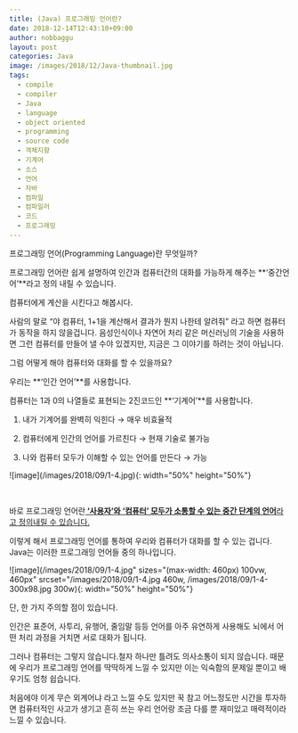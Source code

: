 ```yaml
---
title: (Java) 프로그래밍 언어란?
date: 2018-12-14T12:43:10+09:00
author: nobbaggu
layout: post
categories: Java
image: /images/2018/12/Java-thumbnail.jpg
tags:
  - compile
  - compiler
  - Java
  - language
  - object oriented
  - programming
  - source code
  - 객체지향
  - 기계어
  - 소스
  - 언어
  - 자바
  - 컴파일
  - 컴파일러
  - 코드
  - 프로그래밍
---
```

프로그래밍 언어(Programming Language)란 무엇일까?

프로그래밍 언어란 쉽게 설명하여 인간과 컴퓨터간의 대화를 가능하게 해주는 **‘중간언어’**라고 정의 내릴 수 있습니다.

컴퓨터에게 계산을 시킨다고 해봅시다.

사람의 말로 “야 컴퓨터, 1+1을 계산해서 결과가 뭔지 나한테 알려줘” 라고 하면 컴퓨터가 동작을 하지 않을겁니다. 음성인식이나 자연어 처리 같은 머신러닝의 기술을 사용하면 그런 컴퓨터를 만들어 낼 수야 있겠지만, 지금은 그 이야기를 하려는 것이 아닙니다.

그럼 어떻게 해야 컴퓨터와 대화를 할 수 있을까요?

우리는 **‘인간 언어’**를 사용합니다.

컴퓨터는 1과 0의 나열들로 표현되는 2진코드인 **‘기계어’**를 사용합니다.

1) 내가 기계어를 완벽히 익힌다 → 매우 비효율적

2) 컴퓨터에게 인간의 언어를 가르친다 → 현재 기술로 불가능

3) 나와 컴퓨터 모두가 이해할 수 있는 언어를 만든다 → 가능

<div id="quads-ad2" class="quads-location quads-ad2">
  ![image](/images/2018/09/1-4.jpg){: width="50%" height="50%"}
</div>

&nbsp;

바로 프로그래밍 언어란<span style="text-decoration: underline;"><strong> ‘사용자’와 ‘컴퓨터’ 모두가 소통할 수 있는 중간 단계의 언어</strong>라고 정의내릴 수 있습니다.

이렇게 해서 프로그래밍 언어를 통하여 우리와 컴퓨터가 대화를 할 수 있는 겁니다. Java는 이러한 프로그래밍 언어들 중의 하나입니다.

![image](/images/2018/09/1-4.jpg" sizes="(max-width: 460px) 100vw, 460px" srcset="/images/2018/09/1-4.jpg 460w, /images/2018/09/1-4-300x98.jpg 300w){: width="50%" height="50%"}

단, 한 가지 주의할 점이 있습니다.

인간은 표준어, 사투리, 유행어, 줄임말 등등 언어를 아주 유연하게 사용해도 뇌에서 어떤 처리 과정을 거치면 서로 대화가 됩니다.

그러나 컴퓨터는 그렇지 않습니다.철자 하나만 틀려도 의사소통이 되지 않습니다. 때문에 우리가 프로그래밍 언어를 딱딱하게 느낄 수 있지만 이는 익숙함의 문제일 뿐이고 배우기도 엄청 쉽습니다.

처음에야 이게 무슨 외계어냐 라고 느낄 수도 있지만 꾹 참고 어느정도만 시간을 투자하면 컴퓨터적인 사고가 생기고 흔히 쓰는 우리 언어랑 조금 다를 뿐 재미있고 매력적이라 느낄 수 있습니다.